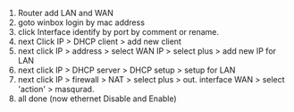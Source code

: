 1. Router add LAN and WAN 
2. goto winbox login by mac address
3. click Interface identify by port by comment or rename.
4. next Click IP > DHCP client > add new client
5. next click IP > address > select WAN IP > select plus > add new IP for LAN
6. next click IP > DHCP server > DHCP setup > setup for LAN
7. next click IP > firewall > NAT > select plus > out. interface WAN > select 'action' > masqurad.
8. all done (now ethernet Disable and Enable)
